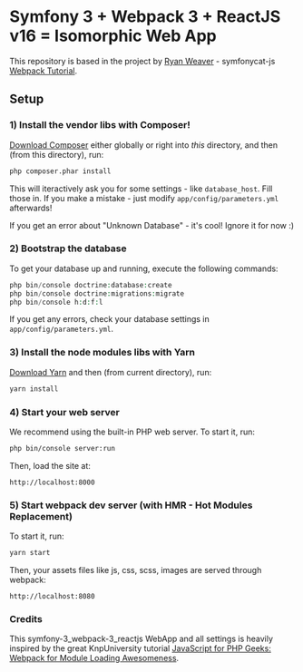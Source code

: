 # Symfony 3 + Webpack 3 + ReactJS v16 = Isomorphic Web App

This repository is based in the project by [Ryan Weaver](https://github.com/weaverryan) - symfonycat-js [Webpack Tutorial](https://github.com/weaverryan/symfonycat-js).

## Setup

### 1) Install the vendor libs with Composer!

[Download Composer](https://getcomposer.org/) either globally or right
into *this* directory, and then (from this directory), run:

```bash
php composer.phar install
```

This will iteractively ask you for some settings - like `database_host`.
Fill those in. If you make a mistake - just modify `app/config/parameters.yml`
afterwards!

If you get an error about "Unknown Database" - it's cool! Ignore it for now :)

### 2) Bootstrap the database

To get your database up and running, execute the following commands:

```php
php bin/console doctrine:database:create
php bin/console doctrine:migrations:migrate
php bin/console h:d:f:l
```

If you get any errors, check your database settings in `app/config/parameters.yml`.

### 3) Install the node modules libs with Yarn

[Download Yarn](https://yarnpkg.com/en/docs/install) and then (from current directory), run:

```bash
yarn install
```
    
### 4) Start your web server

We recommend using the built-in PHP web server. To start it, run:

```bash
php bin/console server:run
```

Then, load the site at:

    http://localhost:8000
    
### 5) Start webpack dev server (with HMR - Hot Modules Replacement)

To start it, run:

```bash
yarn start
```

Then, your assets files like js, css, scss, images are served through webpack:

    http://localhost:8080

### Credits
This symfony-3_webpack-3_reactjs WebApp and all settings is heavily inspired 
by the great KnpUniversity tutorial [JavaScript for PHP Geeks: Webpack for Module Loading Awesomeness](https://knpuniversity.com/screencast/javascript-webpack/).